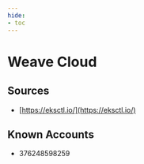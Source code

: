 ```yaml
---
hide:
- toc
---
```


# Weave Cloud

## Sources

*   [https://eksctl.io/](https://eksctl.io/)

## Known Accounts

*   376248598259